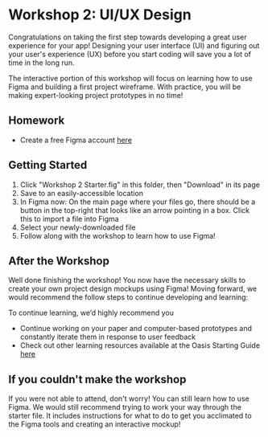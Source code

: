 # Workshop 2: UI/UX Design

Congratulations on taking the first step towards developing a great user experience for your app! Designing your user interface (UI) and figuring out your user's experience (UX) before you start coding will save you a lot of time in the long run. 

The interactive portion of this workshop will focus on learning how to use Figma and building a first project wireframe. With practice, you will be making expert-looking project prototypes in no time!

## Homework

* Create a free Figma account [here](https://www.figma.com/)


## Getting Started

1. Click "Workshop 2 Starter.fig" in this folder, then "Download" in its page
2. Save to an easily-accessible location
3. In Figma now: On the main page where your files go, there should be a button in the top-right that looks like an arrow pointing in a box. Click this to import a file into Figma
4. Select your newly-downloaded file
5. Follow along with the workshop to learn how to use Figma!


## After the Workshop

Well done finishing the workshop! You now have the necessary skills to create your own project design mockups using Figma! Moving forward, we would recommend the follow steps to continue developing and learning:

To continue learning, we’d highly recommend you


*   Continue working on your paper and computer-based prototypes and constantly iterate them in response to user feedback
*   Check out other learning resources available at the Oasis Starting Guide [here](https://github.com/northeastern-oasis/Ultimate-Oasis-Starting-Guide/tree/master/ui-ux-design)


## If you couldn't make the workshop

If you were not able to attend, don't worry! You can still learn how to use Figma. We would still recommend trying to work your way through the starter file. It includes instructions for what to do to get you acclimated to the Figma tools and creating an interactive mockup!
